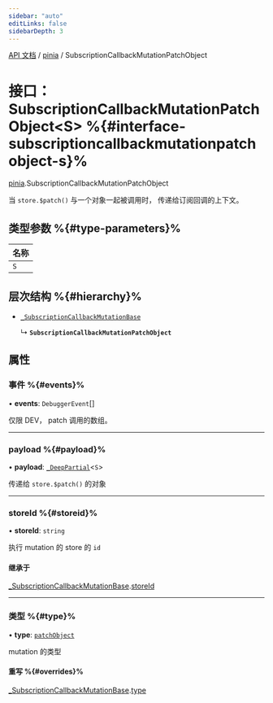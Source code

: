 ```yaml
---
sidebar: "auto"
editLinks: false
sidebarDepth: 3
---
```


[API 文档](../index.md) / [pinia](../modules/pinia.md) / SubscriptionCallbackMutationPatchObject

# 接口：SubscriptionCallbackMutationPatchObject<S\> %{#interface-subscriptioncallbackmutationpatchobject-s}%

[pinia](../modules/pinia.md).SubscriptionCallbackMutationPatchObject

当 `store.$patch()` 与一个对象一起被调用时，
传递给订阅回调的上下文。

## 类型参数 %{#type-parameters}%

| 名称 |
| :------ |
| `S` |

## 层次结构 %{#hierarchy}%

- [`_SubscriptionCallbackMutationBase`](pinia._SubscriptionCallbackMutationBase.md)

  ↳ **`SubscriptionCallbackMutationPatchObject`**

## 属性

### 事件 %{#events}%

• **events**: `DebuggerEvent`[]

仅限 DEV， patch 调用的数组。

___

### payload %{#payload}%

• **payload**: [`_DeepPartial`](../modules/pinia.md#_deeppartial)<`S`\>

传递给 `store.$patch()` 的对象

___

### storeId %{#storeid}%

• **storeId**: `string`

执行 mutation 的 store 的 `id`

#### 继承于

[_SubscriptionCallbackMutationBase](pinia._SubscriptionCallbackMutationBase.md).[storeId](pinia._SubscriptionCallbackMutationBase.md#storeid)

___

### 类型 %{#type}%

• **type**: [`patchObject`](../enums/pinia.MutationType.md#patchobject)

mutation 的类型

#### 重写 %{#overrides}%

[_SubscriptionCallbackMutationBase](pinia._SubscriptionCallbackMutationBase.md).[type](pinia._SubscriptionCallbackMutationBase.md#type)

